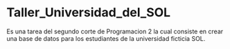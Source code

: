 # Taller_Universidad_del_SOL
Es una tarea del segundo corte de Programacion 2 la cual consiste en crear una base de datos para los estudiantes de la universidad ficticia SOL.

